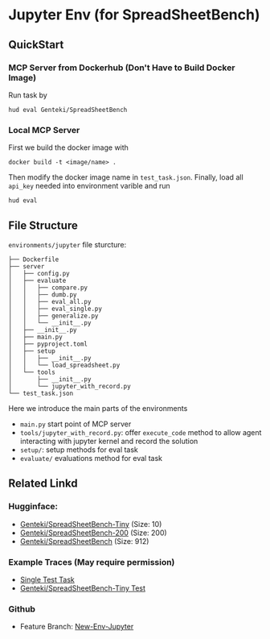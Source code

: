 # Jupyter Env (for SpreadSheetBench)

## QuickStart

### MCP Server from Dockerhub (Don't Have to Build Docker Image)

Run task by
```
hud eval Genteki/SpreadSheetBench
```

### Local MCP Server

First we build the docker image with
```
docker build -t <image/name> .
```
Then modify the docker image name in `test_task.json`. Finally, load all `api_key` needed into environment varible and run

```
hud eval
```

## File Structure

`environments/jupyter` file sturcture:
```
├── Dockerfile
├── server
│   ├── config.py
│   ├── evaluate
│   │   ├── compare.py
│   │   ├── dumb.py
│   │   ├── eval_all.py
│   │   ├── eval_single.py
│   │   ├── generalize.py
│   │   └── __init__.py
│   ├── __init__.py
│   ├── main.py
│   ├── pyproject.toml
│   ├── setup
│   │   ├── __init__.py
│   │   └── load_spreadsheet.py
│   └── tools
│       ├── __init__.py
│       └── jupyter_with_record.py
└── test_task.json
```
Here we introduce the main parts of the environments
* `main.py` start point of MCP server
* `tools/jupyter_with_record.py`: offer `execute_code` method to allow agent interacting with jupyter kernel and record the solution
* `setup/`: setup methods for eval task
* `evaluate/` evaluations method for eval task


## Related Linkd
### Hugginface:
* [Genteki/SpreadSheetBench-Tiny](https://huggingface.co/datasets/Genteki/SpreadSheetBench-Tiny) (Size: 10)
* [Genteki/SpreadSheetBench-200](https://huggingface.co/datasets/Genteki/SpreadSheetBench-200) (Size: 200)
* [Genteki/SpreadSheetBench](https://huggingface.co/datasets/Genteki/SpreadSheetBench) (Size: 912)

### Example Traces (May require permission)
* [Single Test Task](https://www.hud.so/trace/d31de170-e70a-4abb-8f95-70512515dade)
* [Genteki/SpreadSheetBench-Tiny Test](https://www.hud.so/jobs/2c426368-e352-4c79-af4a-aefb136e3f58)

### Github

* Feature Branch: [New-Env-Jupyter](https://github.com/Genteki/hud-python/tree/New-Env-Jupyter)